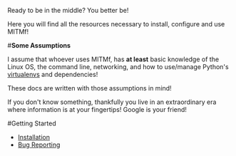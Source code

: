 Ready to be in the middle? You better be!

Here you will find all the resources necessary to install, configure and use MITMf!

#**Some Assumptions**

I assume that whoever uses MITMf, has **at least** basic knowledge of the Linux OS, the command line, networking, and how to use/manage Python's [virtualenvs](http://docs.python-guide.org/en/latest/dev/virtualenvs/) and dependencies!

These docs are written with those assumptions in mind! 

If you don't know something, thankfully you live in an extraordinary era where information is at your fingertips! Google is your friend!

#Getting Started
- [Installation](https://github.com/byt3bl33d3r/MITMf/wiki/Installation)
- [Bug Reporting](https://github.com/byt3bl33d3r/MITMf/wiki/Reporting-a-bug)